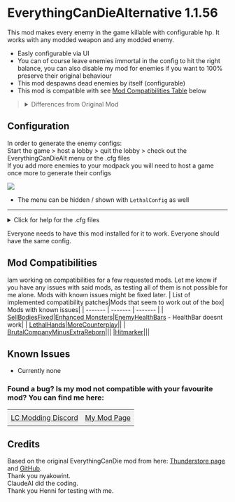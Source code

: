 # EverythingCanDieAlternative 1.1.56

This mod makes every enemy in the game killable with configurable hp. It works with any modded weapon and any modded enemy.
- Easly configurable via UI
- You can of course leave enemies immortal in the config to hit the right balance, you can also disable my mod for enemies if you want to 100% preserve their original behaviour
- This mod despawns dead enemies by itself (configurable)
- This mod is compatible with see [Mod Compatibilities Table](#Mod-Compatibilities) below

> <details><summary> Differences from Original Mod</summary>- No separate shotgun/melee weapon settings<br>- No Explosion Effects: Enemies simply despawn or play their death animation if allowed to by the despawn config<br>- An alternative version of the EverythingCanDie mod from TheFluff as it did not work for me with a few modded enemies</details>

## Configuration
In order to generate the enemy configs: <br>
Start the game > host a lobby > quit the lobby > check out the EverythingCanDieAlt menu or the .cfg files<br>
If you add more enemies to your modpack you will need to host a game once more to generate their configs

![](https://i.imgur.com/jMikt8q.png)

- The menu can be hidden / shown with `LethalConfig` as well
____
<details>
  <summary>Click for help for the .cfg files</summary>
  <p>For each enemy, you can configure:</p>
  
  <blockquote>
    <p>nwnt.EverythingCanDieAlternative.cfg</p>
  </blockquote>
  <ul>
    <li><code>.Unimmortal</code> - Toggle if the enemy can be damaged (true/false) - Default is every enemy is killable</li>
    <li><code>.Health</code> - You configure the enemy's health value completely to your liking
      <ul>
        <li>For reference: the shovel deals 1 damage, the vanilla shotgun either 1/3/5 based on distance, modded weapons work as well with their own stats</li>
      </ul>
      <li><code>EnableConfigMenu</code> - Toggle if the configuration ui should be shown in the main menu</li>
      <li><code>EnableInfoLogs</code> - Toggle if info logs should be logged in the console</li>
    </li>
  </ul>

  <blockquote>
    <p>nwnt.EverythingCanDieAlternative_Despawn_Rules.cfg</p>
  </blockquote>
  <ul>
    <li><code>.Despawn</code> - Toggle if the model of the enemy should get forced to despawn after its death</li>
    <li><code>EnableDespawnFeature</code> - Master Switch to disable the despawn functionality as a whole if you encounter any problems with it</li>
  </ul>

  <blockquote>
    <p>nwnt.EverythingCanDieAlternative_Enemy_Control.cfg</p>
  </blockquote>
  <ul>
    <li><code>.Enable</code> - Set to false to deactivate this mod for specific enemies to preserve their original health/hit behavior</li>
  </ul>
  <hr>
</details>

Everyone needs to have this mod installed for it to work. Everyone should have the same config.

## Mod Compatibilities
Iam working on compatibilities for a few requested mods. Let me know if you have any issues with said mods, as testing all of them is not possible for me alone. Mods with known issues might be fixed later.
| List of implemented compatibility patches|Mods that seem to work out of the box| Mods with known issues|
| ------- | ------- | ------- |
| [SellBodiesFixed](https://thunderstore.io/c/lethal-company/p/Entity378/SellBodiesFixed/)|[Enhanced Monsters](https://thunderstore.io/c/lethal-company/p/VELD/Enhanced_Monsters/)|[EnemyHealthBars](https://thunderstore.io/c/lethal-company/p/NotezyTeam/EnemyHealthBars/) - HealthBar doesnt work|
| [LethalHands](https://thunderstore.io/c/lethal-company/p/SlapItNow/LethalHands/)|[MoreCounterplay](https://thunderstore.io/c/lethal-company/p/BaronDrakula/MoreCounterplay/)||
| [BrutalCompanyMinusExtraReborn](https://thunderstore.io/c/lethal-company/p/SoftDiamond/BrutalCompanyMinusExtraReborn/)|||
|[Hitmarker](https://thunderstore.io/c/lethal-company/p/Zehs/Hitmarker/)|||

## Known Issues
- Currently none

<h3>Found a bug? Is my mod not compatible with your favourite mod? You can find me here:</h3>

<table>
  <tr>
    <td style="padding: 8px; background-color: #f2f2f2;"><a href="https://discord.gg/8DgrNrH8Z5">LC Modding Discord</a></td>
    <td style="padding: 8px; background-color: #f2f2f2;"><a href="https://discord.com/channels/1168655651455639582/1348071762549805208">My Mod Page</a></td>
  </tr>
</table>

## Credits
Based on the original EverythingCanDie mod from here: [Thunderstore page](https://thunderstore.io/c/lethal-company/p/TheFluff/EverythingCanDie/) and [GitHub](https://github.com/nyakowint/EverythingCanDie-LC/tree/main).
<br> Thank you nyakowint.
<br> ClaudeAI did the coding. 
<br> Thank you Henni for testing with me.
